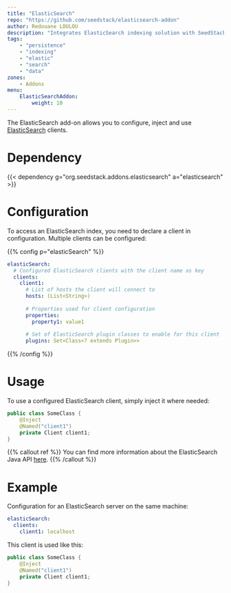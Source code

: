 ```yaml
---
title: "ElasticSearch"
repo: "https://github.com/seedstack/elasticsearch-addon"
author: Redouane LOULOU
description: "Integrates ElasticSearch indexing solution with SeedStack."
tags:
    - "persistence"
    - "indexing"
    - "elastic"
    - "search"
    - "data"
zones:
    - Addons
menu:
    ElasticSearchAddon:
        weight: 10
---
```


The ElasticSearch add-on allows you to configure, inject and use [ElasticSearch](https://www.elastic.co) clients.

# Dependency

{{< dependency g="org.seedstack.addons.elasticsearch" a="elasticsearch" >}}

# Configuration

To access an ElasticSearch index, you need to declare a client in configuration. Multiple clients can be configured:

{{% config p="elasticSearch" %}}
```yaml
elasticSearch:
  # Configured ElasticSearch clients with the client name as key
  clients:
    client1:
      # List of hosts the client will connect to
      hosts: (List<String>)
      
      # Properties used for client configuration
      properties:
        property1: value1
        
      # Set of ElasticSearch plugin classes to enable for this client  
      plugins: Set<Class<? extends Plugin>>
```
{{% /config %}}

# Usage

To use a configured ElasticSearch client, simply inject it where needed:

```java
public class SomeClass {
    @Inject
    @Named("client1")
    private Client client1;
}
```

{{% callout ref %}}
You can find more information about the ElasticSearch Java API [here](https://www.elastic.co/guide/en/elasticsearch/client/java-api/current/index.html).
{{% /callout %}}

# Example

Configuration for an ElasticSearch server on the same machine:

```yaml
elasticSearch:
  clients:
    client1: localhost
```

This client is used like this:

```java
public class SomeClass {
    @Inject
    @Named("client1")
    private Client client1;
}
```

